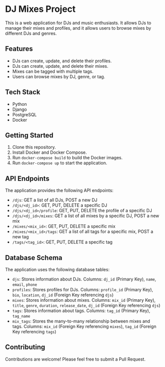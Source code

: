 # DJ Mixes Project

This is a web application for DJs and music enthusiasts. It allows DJs to manage their mixes and profiles, and it allows users to browse mixes by different DJs and genres.

## Features

- DJs can create, update, and delete their profiles.
- DJs can create, update, and delete their mixes.
- Mixes can be tagged with multiple tags.
- Users can browse mixes by DJ, genre, or tag.

## Tech Stack

- Python
- Django
- PostgreSQL
- Docker

## Getting Started

1. Clone this repository.
2. Install Docker and Docker Compose.
3. Run `docker-compose build` to build the Docker images.
4. Run `docker-compose up` to start the application.

## API Endpoints

The application provides the following API endpoints:

- `/djs`: GET a list of all DJs, POST a new DJ
- `/djs/<dj_id>`: GET, PUT, DELETE a specific DJ
- `/djs/<dj_id>/profile`: GET, PUT, DELETE the profile of a specific DJ
- `/djs/<dj_id>/mixes`: GET a list of all mixes by a specific DJ, POST a new mix
- `/mixes/<mix_id>`: GET, PUT, DELETE a specific mix
- `/mixes/<mix_id>/tags`: GET a list of all tags for a specific mix, POST a new tag
- `/tags/<tag_id>`: GET, PUT, DELETE a specific tag

## Database Schema

The application uses the following database tables:

- `djs`: Stores information about DJs. Columns: `dj_id` (Primary Key), `name`, `email`, `phone`
- `profiles`: Stores profiles for DJs. Columns: `profile_id` (Primary Key), `bio`, `location`, `dj_id` (Foreign Key referencing `djs`)
- `mixes`: Stores information about mixes. Columns: `mix_id` (Primary Key), `title`, `genre`, `duration`, `release_date`, `dj_id` (Foreign Key referencing `djs`)
- `tags`: Stores information about tags. Columns: `tag_id` (Primary Key), `tag_name`
- `mix_tags`: Stores the many-to-many relationship between mixes and tags. Columns: `mix_id` (Foreign Key referencing `mixes`), `tag_id` (Foreign Key referencing `tags`)

## Contributing

Contributions are welcome! Please feel free to submit a Pull Request.